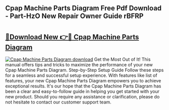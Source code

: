 ## Cpap Machine Parts Diagram Free Pdf Download - Part-HzO New Repair Owner Guide rBFRP

# <h2><a href="http://dftfz73.blite.top/?on=Cpap+Machine+Parts+Diagram">🔗Download New 👉🔴 Cpap Machine Parts Diagram</a></h2>

[![Cpap Machine Parts Diagram download](https://i.imgur.com/lujVjoI.png)](http://dftfz73.blite.top/?on=Cpap+Machine+Parts+Diagram)
Get the Most Out of It! This manual offers tips and tricks to maximize the performance of your new Cpap Machine Parts Diagram. Step-by-Step Setup Guide Follow these steps for a seamless and successful setup experience. With features like list of features, your new Cpap Machine Parts Diagram empowers you to achieve exceptional results. It's our hope that the Cpap Machine Parts Diagram has been a clear and easy-to-follow guide in helping you get started with your new product. Should you require any assistance or clarification, please do not hesitate to contact our customer support team.

